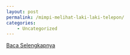 ```yaml
---
layout: post
permalink: /mimpi-melihat-laki-laki-telepon/
categories:
    - Uncategorized
---
```


[Baca Selengkapnya](/04)